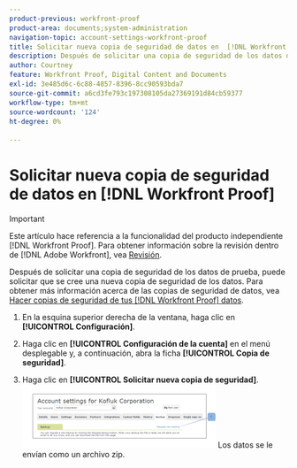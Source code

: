 ```yaml
---
product-previous: workfront-proof
product-area: documents;system-administration
navigation-topic: account-settings-workfront-proof
title: Solicitar nueva copia de seguridad de datos en  [!DNL Workfront Proof]
description: Después de solicitar una copia de seguridad de los datos de prueba, puede solicitar que se cree una nueva copia de seguridad de los datos. Para obtener más información acerca de las copias de seguridad de datos, vea Realizar copias de seguridad de los datos  [!DNL Workfront Proof] del cliente.
author: Courtney
feature: Workfront Proof, Digital Content and Documents
exl-id: 3e485d6c-6c88-4857-8396-8cc90593bda7
source-git-commit: a6cd3fe793c197308105da27369191d84cb59377
workflow-type: tm+mt
source-wordcount: '124'
ht-degree: 0%

---
```


# Solicitar nueva copia de seguridad de datos en [!DNL Workfront Proof]

>[!IMPORTANT]
>
>Este artículo hace referencia a la funcionalidad del producto independiente [!DNL Workfront Proof]. Para obtener información sobre la revisión dentro de [!DNL Adobe Workfront], vea [Revisión](../../../review-and-approve-work/proofing/proofing.md).

Después de solicitar una copia de seguridad de los datos de prueba, puede solicitar que se cree una nueva copia de seguridad de los datos. Para obtener más información acerca de las copias de seguridad de datos, vea [Hacer copias de seguridad de tus [!DNL Workfront Proof] datos](../../../workfront-proof/wp-work-proofsfiles/organize-your-work/back-up-data.md).

1. En la esquina superior derecha de la ventana, haga clic en **[!UICONTROL Configuración]**.
1. Haga clic en **[!UICONTROL Configuración de la cuenta]** en el menú desplegable y, a continuación, abra la ficha **[!UICONTROL Copia de seguridad]**.

1. Haga clic en **[!UICONTROL Solicitar nueva copia de seguridad]**.
   ![Nueva_copia de seguridad.png](assets/new-backup-350x115.png)
Los datos se le envían como un archivo zip.
